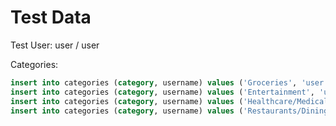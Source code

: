 # Test Data
Test User: user / user

Categories:
```sql
insert into categories (category, username) values ('Groceries', 'user');
insert into categories (category, username) values ('Entertainment', 'user');
insert into categories (category, username) values ('Healthcare/Medical', 'user');
insert into categories (category, username) values ('Restaurants/Dining', 'user');
```

